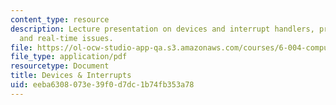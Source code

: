 ```yaml
---
content_type: resource
description: Lecture presentation on devices and interrupt handlers, preemptive interrupts,
  and real-time issues.
file: https://ol-ocw-studio-app-qa.s3.amazonaws.com/courses/6-004-computation-structures-spring-2009/eeba6308073e39f0d7dc1b74fb353a78_MIT6_004s09_lec19.pdf
file_type: application/pdf
resourcetype: Document
title: Devices & Interrupts
uid: eeba6308-073e-39f0-d7dc-1b74fb353a78
---
```

